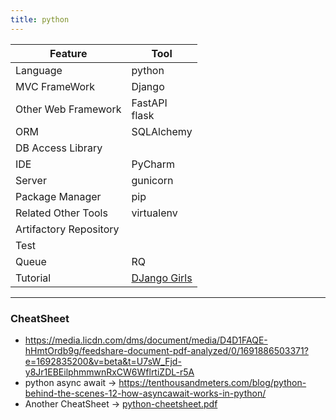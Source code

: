 ```yaml
---
title: python
---
```


| Feature                | Tool                                         |
|------------------------|----------------------------------------------|
| Language               | python                                       |
| MVC FrameWork          | Django                                       |
| Other Web Framework    | FastAPI<br/>flask                            |
| ORM                    | SQLAlchemy                                   |
| DB Access Library      |                                              |
| IDE                    | PyCharm                                      |
| Server                 | gunicorn                                     |
| Package Manager        | pip                                          |
| Related Other Tools    | virtualenv                                   |
| Artifactory Repository |                                              |
| Test                   |                                              |
| Queue                  | RQ                                           |
| Tutorial               | [DJango Girls](https://djangogirls.org/en/)  |


----
### CheatSheet

- https://media.licdn.com/dms/document/media/D4D1FAQE-hHmtOrdb9g/feedshare-document-pdf-analyzed/0/1691886503371?e=1692835200&v=beta&t=U7sW_Fjd-y8Jr1EBEilphmmwnRxCW6WflrtiZDL-r5A 
- python async await -> https://tenthousandmeters.com/blog/python-behind-the-scenes-12-how-asyncawait-works-in-python/ 
- Another CheatSheet -> [python-cheetsheet.pdf](python-cheetsheet.pdf)

